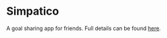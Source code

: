 # Simpatico

A goal sharing app for friends. Full details can be found [here](https://github.com/foxten/simpatico-frontend).